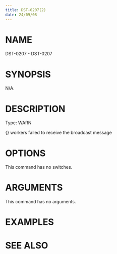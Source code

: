 ```yaml
---
title: DST-0207(2)
date: 24/09/08
---
```


# NAME

DST-0207 - DST-0207

# SYNOPSIS

N/A.

# DESCRIPTION

Type: WARN

{} workers failed to receive the broadcast message

# OPTIONS

This command has no switches.

# ARGUMENTS

This command has no arguments.

# EXAMPLES

# SEE ALSO
